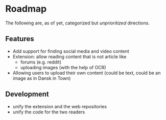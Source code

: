 # Roadmap

The following are, as of yet, categorized but *unprioritized* directions. 


## Features
- Add support for finding social media and video content
- Extension: allow reading content that is not article like
	- forums (e.g. reddit)
	- uploading images (with the help of OCR)
- Allowing users to upload their own content (could be text, could be an image as in Dansk in Town)

## Development 
- unify the extension and the web repositories
- unify the code for the two readers


